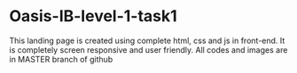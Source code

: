 # Oasis-IB-level-1-task1

This landing page is created using complete html, css and js in front-end.
It is completely screen responsive and user friendly.
All codes and images are in MASTER branch of github
